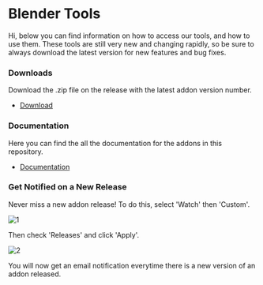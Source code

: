 # Blender Tools

Hi, below you can find information on how to access our tools, and how to use them. These tools are still very new and changing rapidly, so be sure to always download the latest version for new features and bug fixes.

### Downloads
Download the .zip file on the release with the latest addon version number.
* [Download](https://github.com/EpicGames/BlenderTools/releases)

### Documentation
Here you can find the all the documentation for the addons in this repository.
* [Documentation](https://epicgames.github.io/BlenderTools/)

### Get Notified on a New Release
Never miss a new addon release! To do this, select 'Watch' then 'Custom'.

![1](https://epicgames.github.io/BlenderTools/assets/images/readme/1.jpg)

Then check 'Releases' and click 'Apply'.

![2](https://epicgames.github.io/BlenderTools/assets/images/readme/2.jpg)

You will now get an email notification everytime there is a new version of an addon released.
